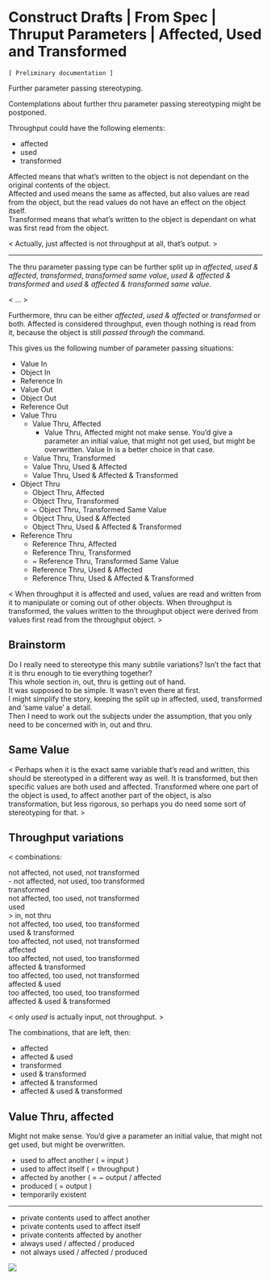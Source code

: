 ﻿Construct Drafts | From Spec | Thruput Parameters | Affected, Used and Transformed
==================================================================================

`[ Preliminary documentation ]`

Further parameter passing stereotyping.

Contemplations about further thru parameter passing stereotyping might be postponed.

Throughput could have the following elements:

- affected
- used
- transformed

Affected means that what’s written to the object is not dependant on the original contents of the object.  
Affected and used means the same as affected, but also values are read from the object, but the read values do not have an effect on the object itself.  
Transformed means that what’s written to the object is dependant on what was first read from the object.

< Actually, just affected is not throughput at all, that’s output. >

-----

The thru parameter passing type can be further split up in *affected*, *used & affected*, *transformed*, *transformed same value*, *used & affected & transformed* and *used & affected & transformed same value*.

< ... >

Furthermore, thru can be either *affected*, *used & affected* or *transformed* or both. Affected is considered throughput, even though nothing is read from it, because the object is still *passed through* the command.

This gives us the following number of parameter passing situations:

- Value In
- Object In
- Reference In
- Value Out
- Object Out
- Reference Out
- Value Thru
    - Value Thru, Affected
        - Value Thru, Affected might not make sense. You’d give a parameter an initial value, that might not get used, but might be overwritten. Value In is a better choice in that case.
    - Value Thru, Transformed
    - Value Thru, Used & Affected
    - Value Thru, Used & Affected & Transformed
- Object Thru
    - Object Thru, Affected
    - Object Thru, Transformed
    - ~ Object Thru, Transformed Same Value
    - Object Thru, Used & Affected
    - Object Thru, Used & Affected & Transformed
- Reference Thru
    - Reference Thru, Affected
    - Reference Thru, Transformed
    - ~ Reference Thru, Transformed Same Value
    - Reference Thru, Used & Affected
    - Reference Thru, Used & Affected & Transformed

< When throughput it is affected and used, values are read and written from it to manipulate or coming out of other objects. When throughput is transformed, the values written to the throughput object were derived from values first read from the throughput object. >

## Brainstorm

Do I really need to stereotype this many subtile variations? Isn’t the fact that it is thru enough to tie everything together?  
This whole section in, out, thru is getting out of hand.  
It was supposed to be simple. It wasn’t even there at first.  
I might simplify the story, keeping the split up in affected, used, transformed and ‘same value’ a detail.  
Then I need to work out the subjects under the assumption, that you only need to be concerned with in, out and thru.

## Same Value

< Perhaps when it is the exact same variable that’s read and written, this should be stereotyped in a different way as well. It is transformed, but then specific values are both used and affected. Transformed where one part of the object is used, to affect another part of the object, is also transformation, but less rigorous, so perhaps you do need some sort of stereotyping for that. >

## Throughput variations

<
combinations:

not affected, not used, not transformed  
\-
not affected, not used, too transformed  
transformed   
not affected, too used, not transformed  
used  
\>
in, not thru  
not affected, too used, too transformed  
used & transformed  
too affected, not used, not transformed  
affected  
too affected, not used, too transformed  
affected & transformed  
too affected, too used, not transformed  
affected & used  
too affected, too used, too transformed  
affected & used & transformed  

< only *used* is actually input, not throughput. >

The combinations, that are left, then:
- affected
- affected & used
- transformed
- used & transformed
- affected & transformed
- affected & used & transformed

## Value Thru, affected

Might not make sense. You’d give a parameter an initial value, that might not get used, but might be overwritten.

- used to affect another ( = input )
- used to affect itself ( = throughput )
- affected by another ( = ~ output / affected
- produced ( = output )
- temporarily existent
-----
- private contents used to affect another
- private contents used to affect itself
- private contents affected by another
- always used / affected / produced
- not always used / affected / produced

![](images/Further%20parameter%20passing%20stereotyping.001.png)